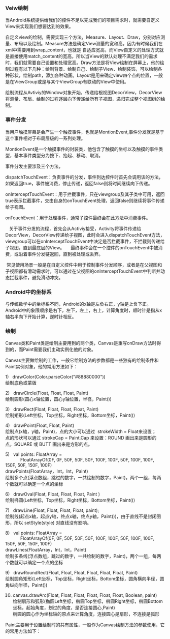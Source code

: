 ### Veiw绘制

当Android系统提供给我们的控件不足以完成我们的项目需求时，就需要自定义View来实现我们想要达到的效果。

自定义view的绘制，需要实现三个方法，Measure、Layout、Draw，分别对应测量、布局以及绘制。Measure方法是确定View测量的宽和高，因为有时候我们在xml中需要用到wrap_content，也就是 自适应宽高，而View自定义的处理方式就是直接使用match_content的宽高，所以当View的默认处理不满足我们的需求时，我们就需要自己设置和处理宽高。Draw方法是将View绘制在屏幕上，他的绘制过程有以下几种：绘制背景、绘制自己、绘制子View、绘制装饰，可以绘制各种形状，绘制path，添加各种动画。Layout是用来确定view四个点的位置，一般是在ViewGroup或是与某个ViewGroup有联动的View中使用。

绘制流程从Avtiviy的Window对象开始，传递给根视图DecorView，DecorView将测量、布局、绘制的过程逐层向下传递给所有子视图，递归完成整个视图树的绘制。

### 事件分发

当用户触摸屏幕是会产生一个触摸事件，也就是MontionEvent,事件分发就是基于这个事件相对于布局层级的一系列处理。

MontionEvent是一个触摸事件的封装类，他包含了触摸的坐标以及触摸的事件类型，基本事件类型分为按下、抬起、移动、取消。

事件分发主要涉及三个方法，

dispatchTouchEvent：负责事件的分发，事件到达控件时首先会调用该的方法，如果返回true，事件被消费，停止传递，返回false则将时间继续向下传递。

onInterceptTouchEvent：用于拦截事件，只在viewgroup及其子类中可用，返回true表示拦截事件，交由自身的onTouchEvent处理，返回false则继续将事件传递给子视图。

onTouchEvent：用于处理事件，通常子控件最终会在此方法中消费事件。

   关于事件分发的流程，首先会从Activiy接受，Activity将事件传递给DecorView，DecorView传递给子视图，此时会进入dispatchTouchEvent方法，viewgroup可以在onInterceptTouchEvent中决定是否拦截事件，不拦截则传递给子视图，直到最底层的View。
   
最终事件会在一个控件的onTouchEvent中被消费，或沿着事件分发链返回，直到被处理或丢弃。

 常见使用场景一般是在自定义控件中用于控制事件分发顺序，或者是在父视图和子视图都有滑动需求时，可以通过在父视图的onInterceptTouchEvent中判断并动态拦截事件，避免滑动冲突。

### Android中的坐标系

与传统数学中的坐标系不同，Android的x轴是左负右正，y轴是上负下正。Android中的象限顺序是右下，左下，左上，右上，计算角度时，顺时针是指从x轴右半向下开始计算，逆时针相反。

### 绘制

Canvas类和Paint类是绘制主要用到的两个类，Canvas是重写onDraw方法时得到的，而Paint需要我们主动实例化他的对象。

Canvas主要做绘制的工作，一般它绘制方法的参数都是一些独有的绘制条件和Paint实例对象，他的常用方法如下：

1)   drawColor(Color.parseColor("#88880000"))  
绘制底色或蒙版

2)   drawCircle(Float, Float, Float, Paint)  
绘制圆形(圆心x轴位置，圆心y轴位置，半径，Paint())

3)   drawRect(Float, Float, Float, Float, Paint)  
绘制矩形(Left坐标，Top坐标，Right坐标，Bottom坐标，Paint())

4)   drawPoint(Float, Float, Paint)  
绘制点(x轴，y轴，Paint)，点的大小可以通过  strokeWidth = Float来设置；  
点的形状可以通过 strokeCap = Paint.Cap 来设置：ROUND 画出来是圆形的点，SQUARE 或 BUTT 画出来是方形的点。

5)   val points: FloatArray =  
            FloatArrayOf(0F, 0F, 50F, 50F, 50F, 100F, 100F, 50F, 100F, 100F, 150F, 50F, 150F, 100F)  
drawPoints(FloatArray，Int，Int，Paint)  
绘制多个点(浮点数组，跳过的数字，一共绘制的数字，Paint)，两个一组，每两个数就可以确定一个点的坐标

6)   drawOval(Float, Float, Float, Float, Paint )  
绘制椭圆(Left坐标，Top坐标，Right坐标，Bottom坐标，Paint())

7)   drawLine(Float, Float, Float, Float, paint);  
绘制线(起点x轴，起点y轴，终点x轴，终点y轴，Paint())，由于直线不是封闭图形，所以 setStyle(style) 对直线没有影响。

8)   val points: FloatArray =  
            FloatArrayOf(0F, 0F, 50F, 50F, 50F, 100F, 100F, 50F, 100F, 100F, 150F, 50F, 150F, 100F)  
drawLines(FloatArray，Int，Int，Paint)  
绘制多条线(浮点数组，跳过的数字，一共绘制的数字，Paint)，两个一组，每两个数就可以确定一个点的坐标

9)   drawRoundRect(Float, Float, Float, Float, Float, Float, Paint)  
绘制圆角矩形(Left坐标，Top坐标，Right坐标，Bottom坐标，圆角横向半径，圆角纵向半径，Paint())

10) canvas.drawArc(Float, Float, Float, Float, Float, Float, Boolean, paint)  
绘制扇形和弧形(椭圆Left坐标，椭圆Top坐标，椭圆Right坐标，椭圆Bottom坐标，起始角度，划过的角度，是否连接圆心,Paint)  
椭圆的圆心作为坐标轴的原点来计算角度，连接圆心是扇形，不连接是弧形

Paint主要用于设置绘制时的共有属性，一般作为Canvas绘制方法的参数使用，它的常用方法如下：